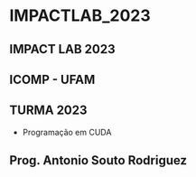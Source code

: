 # IMPACTLAB_2023

## IMPACT LAB 2023
## ICOMP - UFAM
## TURMA 2023
-  Programação em CUDA
## Prog. Antonio Souto Rodriguez
